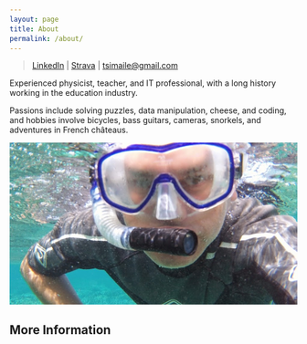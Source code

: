 ```yaml
---
layout: page
title: About
permalink: /about/
---
```


>   [LinkedIn](https://www.linkedin.com/in/tsimaile/) |
    [Strava](https://www.strava.com/athletes/tsimaile) |
    [tsimaile@gmail.com](mailto:tsimaile@gmail.com)

Experienced physicist, teacher, and IT professional, with a long history working in the education industry.

Passions include solving puzzles, data manipulation, cheese, and coding, and hobbies involve bicycles, bass guitars, cameras, snorkels, and adventures in French châteaus. 

![snorkelling](./images/100_1313.JPG)

## More Information

